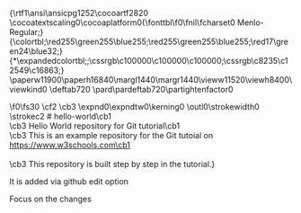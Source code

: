 {\rtf1\ansi\ansicpg1252\cocoartf2820
\cocoatextscaling0\cocoaplatform0{\fonttbl\f0\fnil\fcharset0 Menlo-Regular;}
{\colortbl;\red255\green255\blue255;\red255\green255\blue255;\red17\green24\blue32;}
{\*\expandedcolortbl;;\cssrgb\c100000\c100000\c100000;\cssrgb\c8235\c12549\c16863;}
\paperw11900\paperh16840\margl1440\margr1440\vieww11520\viewh8400\viewkind0
\deftab720
\pard\pardeftab720\partightenfactor0

\f0\fs30 \cf2 \cb3 \expnd0\expndtw0\kerning0
\outl0\strokewidth0 \strokec2 # hello-world\cb1 \
\cb3 Hello World repository for Git tutorial\cb1 \
\cb3 This is an example repository for the Git tutoial on https://www.w3schools.com\cb1 \
\
\cb3 This repository is built step by step in the tutorial.}

It is added via github edit option


Focus on the changes
